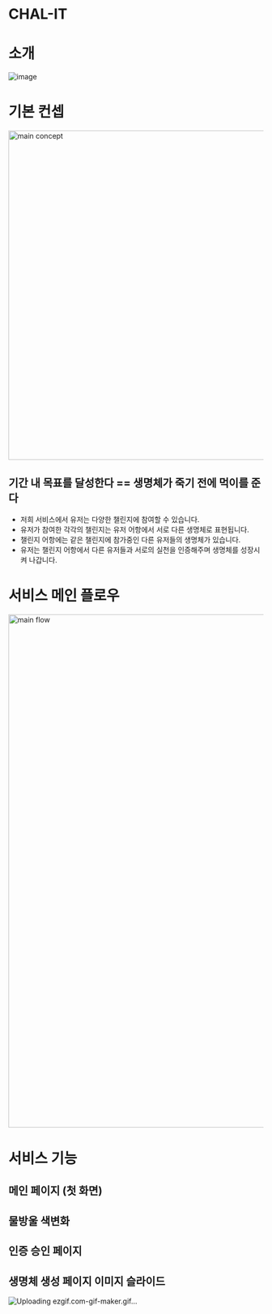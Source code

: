 # CHAL-IT

# 소개

![image](https://user-images.githubusercontent.com/88331311/146481532-054cafbb-6062-4b3a-93ae-bbf472865f22.png)

# 기본 컨셉
<img width="650" alt="main concept" src="https://user-images.githubusercontent.com/26080718/146486620-d1dcf8b4-29a0-4088-888f-c52893e21217.png">

## 기간 내 목표를 달성한다 == 생명체가 죽기 전에 먹이를 준다
- 저희 서비스에서 유저는 다양한 챌린지에 참여할 수 있습니다.
- 유저가 참여한 각각의 챌린지는 유저 어항에서 서로 다른 생명체로 표현됩니다.
- 챌린지 어항에는 같은 챌린지에 참가중인 다른 유저들의 생명체가 있습니다.
- 유저는 챌린지 어항에서 다른 유저들과 서로의 실천을 인증해주며 생명체를 성장시켜 나갑니다.


# 서비스 메인 플로우
<img width="1013" alt="main flow" src="https://user-images.githubusercontent.com/26080718/146486441-e8487056-11ed-433e-9bd0-d8841cda5453.png">


# 서비스 기능

## 메인 페이지 (첫 화면)

## 물방울 색변화

## 인증 승인 페이지

## 생명체 생성 페이지 이미지 슬라이드

![Uploading ezgif.com-gif-maker.gif…]()

